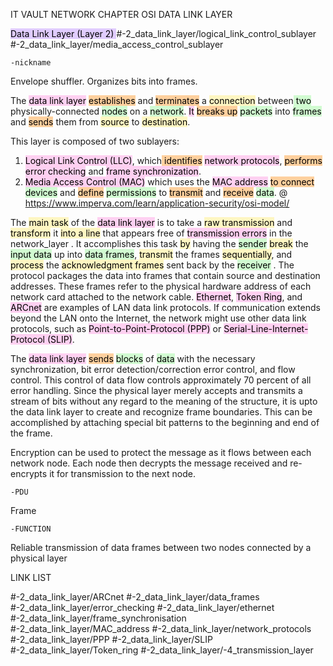 IT VAULT
NETWORK CHAPTER
OSI DATA LINK LAYER

<mark style="background: #D2B3FFA6;">Data Link Layer (Layer 2) </mark> 
#-2_data_link_layer/logical_link_control_sublayer 
#-2_data_link_layer/media_access_control_sublayer

	-nickname
Envelope shuffler. Organizes bits into frames.

The <mark style="background: #FFB8EBA6;">data link layer</mark> <mark style="background: #FFB86CA6;">establishes</mark> and <mark style="background: #FFB86CA6;">terminates</mark> a <mark style="background: #FFF3A3A6;">connection</mark> between<mark style="background: #BBFABBA6;"> two</mark> physically-connected <mark style="background: #BBFABBA6;">nodes</mark> on a <mark style="background: #BBFABBA6;">network</mark>.
<mark style="background: #FFB8EBA6;">It</mark> <mark style="background: #FFB86CA6;">breaks up</mark> <mark style="background: #BBFABBA6;">packets</mark> into <mark style="background: #BBFABBA6;">frames</mark> and <mark style="background: #FFB86CA6;">sends</mark> them from <mark style="background: #FFF3A3A6;">source</mark> to <mark style="background: #FFF3A3A6;">destination</mark>.

This layer is composed of two sublayers: 
1) <mark style="background: #FFB8EBA6;">Logical Link Control (LLC)</mark>, which<mark style="background: #FFB86CA6;"> identifies</mark> <mark style="background: #FFB8EBA6;">network protocols</mark>, <mark style="background: #FFB86CA6;">performs</mark> <mark style="background: #FFB8EBA6;">error checking</mark> and <mark style="background: #FFB8EBA6;">frame synchronization</mark>. 
2) <mark style="background: #FFB8EBA6;">Media Access Control (MAC)</mark> which uses the <mark style="background: #FFB8EBA6;">MAC address</mark> <mark style="background: #FFB86CA6;">to connect</mark> <mark style="background: #BBFABBA6;">devices</mark> and <mark style="background: #FFB86CA6;">define</mark> <mark style="background: #BBFABBA6;">permissions</mark> to <mark style="background: #FFB86CA6;">transmit</mark> and <mark style="background: #FFB86CA6;">receive</mark> <mark style="background: #BBFABBA6;">data</mark>.
@ https://www.imperva.com/learn/application-security/osi-model/

The <mark style="background: #FFF3A3A6;">main task</mark> of the <mark style="background: #FFB8EBA6;">data link layer</mark> is to take a <mark style="background: #FFF3A3A6;">raw transmission</mark> and <mark style="background: #FFF3A3A6;">transform</mark> it <mark style="background: #FFF3A3A6;">into a line</mark> that appears free of <mark style="background: #FFB8EBA6;">transmission errors</mark> in the network_layer . It accomplishes this task <mark style="background: #FFF3A3A6;">by</mark> having the <mark style="background: #BBFABBA6;">sender</mark> <mark style="background: #FFF3A3A6;">break</mark> the <mark style="background: #BBFABBA6;">input data</mark> up into <mark style="background: #BBFABBA6;">data frames</mark>, <mark style="background: #FFF3A3A6;">transmit</mark> the frames <mark style="background: #FFF3A3A6;">sequentially</mark>, and <mark style="background: #FFF3A3A6;">process</mark> the <mark style="background: #FFF3A3A6;">acknowledgment frames</mark> sent back by the <mark style="background: #BBFABBA6;">receiver</mark> . The protocol packages the data into frames that contain source and destination addresses.
These frames refer to the physical hardware address of each network card attached to the network cable. <mark style="background: #FFB8EBA6;">Ethernet</mark>, <mark style="background: #FFB8EBA6;">Token Ring</mark>, and <mark style="background: #FFB8EBA6;">ARCnet</mark> are examples of LAN data link protocols. If communication extends beyond the LAN onto the Internet, the network might use other data link protocols, such as <mark style="background: #FFB8EBA6;">Point-to-Point-Protocol (PPP)</mark> or <mark style="background: #FFB8EBA6;">Serial-Line-Internet-Protocol (SLIP)</mark>.

The <mark style="background: #FFB8EBA6;">data link layer</mark> <mark style="background: #FFB86CA6;">sends</mark> <mark style="background: #BBFABBA6;">blocks</mark> of <mark style="background: #BBFABBA6;">data</mark> with the necessary synchronization, bit error detection/correction error control, and flow control. This control of data flow controls approximately 70 percent of all error handling. Since the physical layer merely accepts and transmits a stream of bits without any regard to the meaning of the structure, it is upto the data link layer to create and recognize frame boundaries. This can be accomplished by attaching special bit patterns to the beginning and end of the frame.

Encryption can be used to protect the message as it flows between each network node.
Each node then decrypts the message received and re-encrypts it for transmission to
the next node.

	-PDU
Frame 

	-FUNCTION
Reliable transmission of data frames between two nodes connected by a physical layer


LINK LIST


#-2_data_link_layer/ARCnet
#-2_data_link_layer/data_frames
#-2_data_link_layer/error_checking
#-2_data_link_layer/ethernet
#-2_data_link_layer/frame_synchronisation
#-2_data_link_layer/MAC_address
#-2_data_link_layer/network_protocols
#-2_data_link_layer/PPP 
#-2_data_link_layer/SLIP
#-2_data_link_layer/Token_ring
#-2_data_link_layer/-4_transmission_layer
